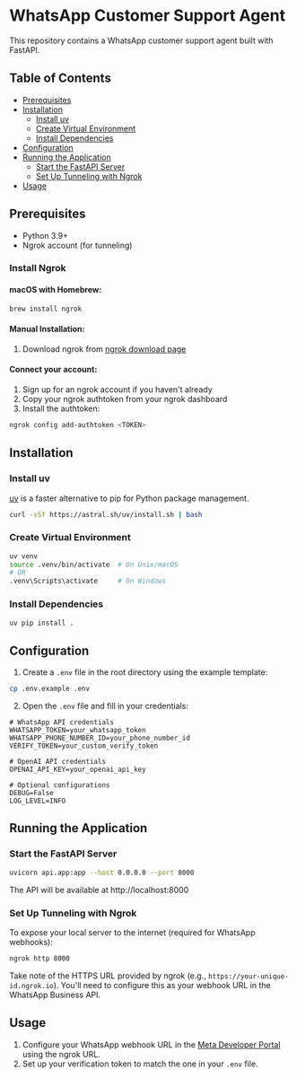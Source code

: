 # WhatsApp Customer Support Agent

This repository contains a WhatsApp customer support agent built with FastAPI.

## Table of Contents

- [Prerequisites](#prerequisites)
- [Installation](#installation)
  - [Install uv](#install-uv)
  - [Create Virtual Environment](#create-virtual-environment)
  - [Install Dependencies](#install-dependencies)
- [Configuration](#configuration)
- [Running the Application](#running-the-application)
  - [Start the FastAPI Server](#start-the-fastapi-server)
  - [Set Up Tunneling with Ngrok](#set-up-tunneling-with-ngrok)
- [Usage](#usage)

## Prerequisites

- Python 3.9+
- Ngrok account (for tunneling)

### Install Ngrok

#### macOS with Homebrew:

```bash
brew install ngrok
```

#### Manual Installation:

1. Download ngrok from [ngrok download page](https://ngrok.com/download)

#### Connect your account:

1. Sign up for an ngrok account if you haven't already
2. Copy your ngrok authtoken from your ngrok dashboard
3. Install the authtoken:

```bash
ngrok config add-authtoken <TOKEN>
```

## Installation

### Install uv

[uv](https://github.com/astral-sh/uv) is a faster alternative to pip for Python package management.

```bash
curl -sSf https://astral.sh/uv/install.sh | bash
```

### Create Virtual Environment

```bash
uv venv
source .venv/bin/activate  # On Unix/macOS
# OR
.venv\Scripts\activate     # On Windows
```

### Install Dependencies

```bash
uv pip install .
```

## Configuration

1. Create a `.env` file in the root directory using the example template:

```bash
cp .env.example .env
```

2. Open the `.env` file and fill in your credentials:

```
# WhatsApp API credentials
WHATSAPP_TOKEN=your_whatsapp_token
WHATSAPP_PHONE_NUMBER_ID=your_phone_number_id
VERIFY_TOKEN=your_custom_verify_token

# OpenAI API credentials
OPENAI_API_KEY=your_openai_api_key

# Optional configurations
DEBUG=False
LOG_LEVEL=INFO
```

## Running the Application

### Start the FastAPI Server

```bash
uvicorn api.app:app --host 0.0.0.0 --port 8000
```

The API will be available at http://localhost:8000

### Set Up Tunneling with Ngrok

To expose your local server to the internet (required for WhatsApp webhooks):

```bash
ngrok http 8000
```

Take note of the HTTPS URL provided by ngrok (e.g., `https://your-unique-id.ngrok.io`). You'll need to configure this as your webhook URL in the WhatsApp Business API.

## Usage

1. Configure your WhatsApp webhook URL in the [Meta Developer Portal](https://developers.facebook.com/) using the ngrok URL.
2. Set up your verification token to match the one in your `.env` file.
